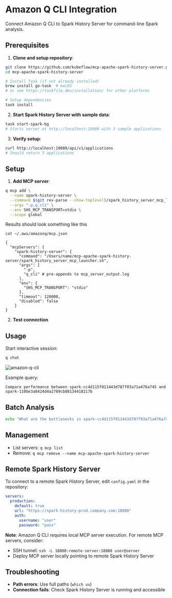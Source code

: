 # Amazon Q CLI Integration

Connect Amazon Q CLI to Spark History Server for command-line Spark analysis.

## Prerequisites

1. **Clone and setup repository**:
```bash
git clone https://github.com/kubeflow/mcp-apache-spark-history-server.git
cd mcp-apache-spark-history-server

# Install Task (if not already installed)
brew install go-task  # macOS
# or see https://taskfile.dev/installation/ for other platforms

# Setup dependencies
task install
```

2. **Start Spark History Server with sample data**:
```bash
task start-spark-bg
# Starts server at http://localhost:18080 with 3 sample applications
```

3. **Verify setup**:
```bash
curl http://localhost:18080/api/v1/applications
# Should return 3 applications
```

## Setup

1. **Add MCP server**:
```bash
q mcp add \
  --name spark-history-server \
  --command $(git rev-parse --show-toplevel)/spark_history_server_mcp_launcher.sh \
  --args "-p,q_cli" \
  --env SHS_MCP_TRANSPORT=stdio \
  --scope global
```

Results should look something like this
```
cat ~/.aws/amazonq/mcp.json

{
  "mcpServers": {
    "spark-history-server": {
      "command": "/Users/name/mcp-apache-spark-history-server/spark_history_server_mcp_launcher.sh",
      "args": [
        "-p",
        "q_cli" # pre-appends to mcp_server_output.log
      ],
      "env": {
        "SHS_MCP_TRANSPORT": "stdio"
      },
      "timeout": 120000,
      "disabled": false
    }
}
```

2. **Test connection**

## Usage

Start interactive session:
```bash
q chat
```

![amazon-q-cli](amazon-q-cli.png)

Example query:
```
Compare performance between spark-cc4d115f011443d787f03a71a476a745 and spark-110be3a8424d4a2789cb88134418217b
```

## Batch Analysis
```bash
echo "What are the bottlenecks in spark-cc4d115f011443d787f03a71a476a745?"
```

## Management
- List servers: `q mcp list`
- Remove: `q mcp remove --name mcp-apache-spark-history-server`

## Remote Spark History Server

To connect to a remote Spark History Server, edit `config.yaml` in the repository:

```yaml
servers:
  production:
    default: true
    url: "https://spark-history-prod.company.com:18080"
    auth:
      username: "user"
      password: "pass"
```

**Note**: Amazon Q CLI requires local MCP server execution. For remote MCP servers, consider:
- SSH tunnel: `ssh -L 18080:remote-server:18080 user@server`
- Deploy MCP server locally pointing to remote Spark History Server

## Troubleshooting
- **Path errors**: Use full paths (`which uv`)
- **Connection fails**: Check Spark History Server is running and accessible
